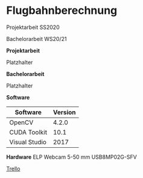 # Flugbahnberechnung

Projektarbeit   SS2020

Bachelorarbeit  WS20/21

**Projektarbeit**

Platzhalter


**Bachelorarbeit**

Platzhalter

**Software**

| Software      | Version   |
| ------        | ------    |
|OpenCV         | 4.2.0     |
|CUDA Toolkit   | 10.1      |
|Visual Studio  | 2017      |



**Hardware**
ELP Webcam 5-50 mm USB8MP02G-SFV

[Trello](https://trello.com/invite/b/I7ZV10EG/fb54acb2d9a3770e7ef8758a5385194a/objektverfolgung)


